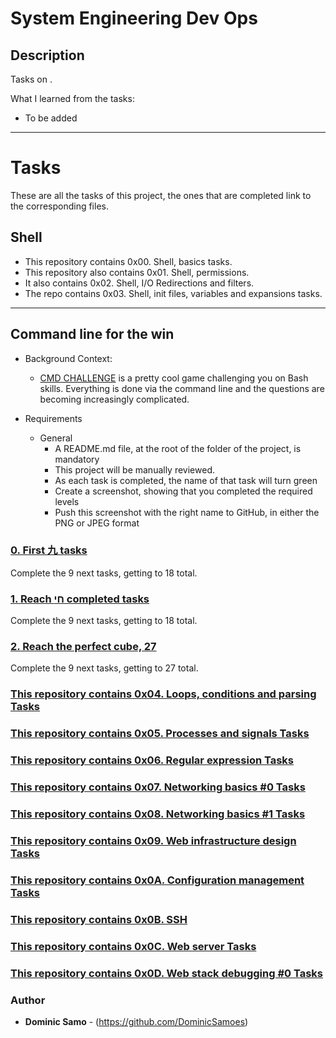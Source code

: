 # System Engineering Dev Ops

## Description

Tasks on .

What I learned from the tasks:

* To be added

---

# Tasks

These are all the tasks of this project, the ones that are completed link to the corresponding files.

## Shell
* This repository contains 0x00. Shell, basics tasks.
* This repository also contains 0x01. Shell, permissions.
* It also contains 0x02. Shell, I/O Redirections and filters.
* The repo contains 0x03. Shell, init files, variables and expansions tasks.

---

## Command line for the win

* Background Context:

	- [CMD CHALLENGE](https://cmdchallenge.com/#/last_lines) is a pretty cool game challenging you on Bash skills. Everything is done via the command line and the questions are becoming increasingly complicated.


* Requirements
	- General
		+ A README.md file, at the root of the folder of the project, is mandatory
		+ This project will be manually reviewed.
		+ As each task is completed, the name of that task will turn green
		+ Create a screenshot, showing that you completed the required levels
		+ Push this screenshot with the right name to GitHub, in either the PNG or JPEG format
		
### [0. First 九 tasks](0-first_9_tasks.png)
Complete the 9 next tasks, getting to 18 total.

### [1. Reach חי completed tasks](1-next_9_tasks.png)
Complete the 9 next tasks, getting to 18 total.

### [2. Reach the perfect cube, 27](2-next_9_tasks.png)
Complete the 9 next tasks, getting to 27 total.

### [This repository contains 0x04. Loops, conditions and parsing Tasks](./0x04-loops_conditions_and_parsing)

### [This repository contains 0x05. Processes and signals Tasks](./0x05-processes_and_signals)


### [This repository contains 0x06. Regular expression Tasks](./0x06-regular_expressions)


### [This repository contains 0x07. Networking basics #0 Tasks](./0x07-networking_basics)


### [This repository contains 0x08. Networking basics #1 Tasks](./0x08-networking_basics_2)

### [This repository contains 0x09. Web infrastructure design Tasks](./0x09-web_infrastructure_design)


### [This repository contains 0x0A. Configuration management Tasks](./0x0A-configuration_management)

### [This repository contains 0x0B. SSH](./0x0B-ssh)

### [This repository contains 0x0C. Web server Tasks](./0x0C-web_server)


### [This repository contains 0x0D. Web stack debugging #0 Tasks](./0x0D-web_stack_debugging_0)



### Author
* **Dominic Samo** - (https://github.com/DominicSamoes)
